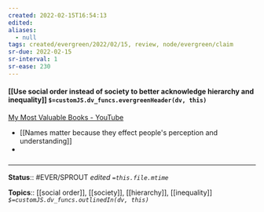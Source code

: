```yaml
---
created: 2022-02-15T16:54:13 
edited: 
aliases:
  - null
tags: created/evergreen/2022/02/15, review, node/evergreen/claim
sr-due: 2022-02-15
sr-interval: 1
sr-ease: 230
---
```


#### [[Use social order instead of society to better acknowledge hierarchy and inequality]] `$=customJS.dv_funcs.evergreenHeader(dv, this)`

[My Most Valuable Books - YouTube](https://www.youtube.com/watch?v=UY9ACqF_RXU)
- [[Names matter because they effect people's perception and understanding]]
-

### <hr class="footnote"/>

**Status**:: #EVER/SPROUT
*edited `=this.file.mtime`*

**Topics**:: [[social order]], [[society]], [[hierarchy]], [[inequality]]
*`$=customJS.dv_funcs.outlinedIn(dv, this)`*
